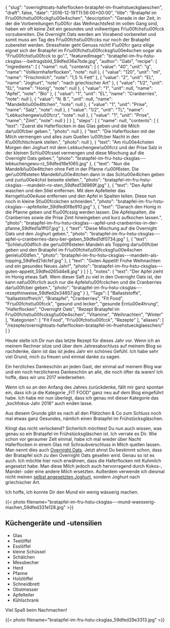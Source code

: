 {
    "slug": "overnightoats-haferflocken-bratapfel-im-fruehstueckglaeschen",
    "draft": false,
    "date": "2016-12-19T11:56:00+00:00",
    "title": "Bratapfel im Fr\u00fchst\u00fcckgl\u00e4schen",
    "description": "Gerade in der Zeit, in der die Vorbereitungen f\u00fcr das Weihnachtsfest im vollen Gang sind, haben wir oft keine Zeit ein gesundes und vollwertiges Fr\u00fchst\u00fcck vorzubereiten. Die Overnight Oats werden am Vorabend vorbereitet und somit muss am Tag des Fr\u00fchst\u00fccks nur noch der Bratapfel zubereitet werden. Stressfreier geht Genuss nicht! F\u00fcr ganz eilige eignet sich der Bratapfel im Fr\u00fchst\u00fccksgl\u00e4schen sogar als \"Fr\u00fchst\u00fcck to go\".",
    "featuredImage": "bratapfel-im-fru-hstu-cksglas---beitragsbild_59dfed36a7bde.jpg",
    "author": "Gabi",
    "recipe": {
        "ingredients": [
            {
                "name": null,
                "contents": [
                    {
                        "value": "40",
                        "unit": "g",
                        "name": "Vollkornhaferflocken",
                        "note": null
                    },
                    {
                        "value": "120",
                        "unit": "ml",
                        "name": "Frischmilch",
                        "note": "1,5 % Fett"
                    },
                    {
                        "value": "2",
                        "unit": "EL",
                        "name": "Joghurt",
                        "note": "nach griechischer Art"
                    },
                    {
                        "value": "1\/2",
                        "unit": "EL",
                        "name": "Honig",
                        "note": null
                    },
                    {
                        "value": "1",
                        "unit": null,
                        "name": "Apfel",
                        "note": "Bio"
                    },
                    {
                        "value": "1",
                        "unit": "EL",
                        "name": "Cranberries",
                        "note": null
                    },
                    {
                        "value": "N. B.",
                        "unit": null,
                        "name": "Mandelbl\u00e4ttchen",
                        "note": null
                    },
                    {
                        "value": "1",
                        "unit": "Prise",
                        "name": "Salz",
                        "note": null
                    },
                    {
                        "value": "1\/2",
                        "unit": "TL",
                        "name": "Lebkuchengew\u00fcrz",
                        "note": null
                    },
                    {
                        "value": "1",
                        "unit": "Prise",
                        "name": "Zimt",
                        "note": null
                    }
                ]
            }
        ],
        "steps": [
            {
                "name": null,
                "contents": [
                    {
                        "text": "Zuerst die Haferflocken in das Glas geben und die Milch dar\u00fcber geben.",
                        "photo": null
                    },
                    {
                        "text": "Die Haferflocken mit der Milch vermengen und alles zum Quellen \u00fcber Nacht in den K\u00fchlschrank stellen.",
                        "photo": null
                    },
                    {
                        "text": "Am n\u00e4chsten Morgen den Joghurt mit dem Lebkuchengew\u00fcrz und der Prise Salz in der kleinen Sch\u00fcssel vermengen und diese Mischung auf die Overnight Oats geben.",
                        "photo": "bratapfel-im-fru-hstu-cksglas---lebkuchengewu-rz_59dfed16e1065.jpg"
                    },
                    {
                        "text": "Nun die Mandelbl\u00e4ttchen ohne Fett in der Pfanne r\u00f6sten. Die ger\u00f6steten Mandelbl\u00e4ttchen dann in das Sch\u00e4lchen geben und zun\u00e4chst beiseite stellen.",
                        "photo": "bratapfel-im-fru-hstu-cksglas---mandeln-ro-sten_59dfed136969f.jpg"
                    },
                    {
                        "text": "Den Apfel waschen und den Stiel entfernen. Mit dem Apfelteiler das Kerngeh\u00e4use entfernen und den Apfel in Spalten teilen. Diese nun noch in kleine St\u00fcckchen schneiden.",
                        "photo": "bratapfel-im-fru-hstu-cksglas---apfelteiler_59dfed0f8e910.jpg"
                    },
                    {
                        "text": "Danach den Honig in die Pfanne geben und fl\u00fcssig werden lassen. Die Apfelspalten, die Cranberries sowie die Prise Zimt hineingeben und kurz aufkochen lassen.",
                        "photo": "bratapfel-im-fru-hstu-cksglas---apfel-und-cranberries-in-der-pfanne_59dfed1a1ff07.jpg"
                    },
                    {
                        "text": "Diese Mischung auf die Overnight Oats und den Joghurt geben.",
                        "photo": "bratapfel-im-fru-hstu-cksglas---apfel-u-cranberries-daru-ber-geben_59dfed1df0734.jpg"
                    },
                    {
                        "text": "Schlie\u00dflich die ger\u00f6steten Mandeln als Topping dar\u00fcber geben und den Bratapfel im Fr\u00fchst\u00fccksgl\u00e4schen genie\u00dfen.",
                        "photo": "bratapfel-im-fru-hstu-cksglas---mandeln-als-topping_59dfed21dcfef.jpg"
                    },
                    {
                        "text": "Guten Appetit! Frohe Weihnachten und ein gesundes Neues Jahr!",
                        "photo": "bratapfel-im-fru-hstu-cksglas---guten-appetit_59dfed265d4e8.jpg"
                    }
                ]
            }
        ],
        "notes": {
            "text": "Der Apfel zieht im Honig etwas Saft. Wem dieser Saft zu viel in den Overnight Oats ist, der kann nat\u00fcrlich auch nur die Apfelst\u00fcckchen und die Cranberries dar\u00fcber geben.",
            "photo": "bratapfel-im-fru-hstu-cksglas---rezepthinweise_59dfed2e34657.jpg"
        }
    },
    "Tags": [
        "Ballaststoffe",
        "ballaststoffreich",
        "Bratapfel",
        "Cranberries",
        "Fit Food",
        "Fr\u00fchst\u00fcck",
        "gesund und lecker",
        "gesunde Ern\u00e4hrung",
        "Haferflocken",
        "Overnight Oats",
        "Rezept Bratapfel im Fr\u00fchst\u00fccksgl\u00e4schen",
        "Vitamine",
        "Weihnachten",
        "Winter"
    ],
    "Kategorien": [
        "Fit Food",
        "Fr\u00fchst\u00fcck",
        "Rezepte"
    ],
    "aliases": [
        "\/rezepte\/overnightoats-haferflocken-bratapfel-im-fruehstueckglaeschen\/"
    ]
}

Heute stelle ich Dir nun das letzte Rezept für dieses Jahr vor. Wenn ich an meinem Rechner sitze und über dem Jahresabschluss auf meinem Blog so nachdenke, dann ist das ist jedes Jahr ein schönes Gefühl. Ich habe sehr viel Grund, mich zu freuen und einmal danke zu sagen.

Ein herzliches Dankeschön an jeden Gast, der einmal auf meinem Blog war und ein noch herzlicheres Dankeschön an alle, die noch öfter da waren! Ich hoffe, dass wir uns 2017 wiedersehen.

Wenn ich so an den Anfang des Jahres zurückdenke, fällt mir ganz spontan ein, dass ich ja die Kategorie &#8222;FIT FOOD&#8220; ganz neu auf dem Blog eingeführt habe. Ich habe mir nun überlegt, dass ich genau mit dieser Kategorie das &#8222;kochfokus-Jahr 2016&#8220; auch enden lasse.

Aus diesem Grunde gibt es nach all den Plätzchen & Co zum Schluss noch mal etwas ganz Gesundes, nämlich einen Bratapfel im Frühstücksgläschen.

Klingt das nicht verlockend? Sicherlich möchtest Du nun auch wissen, was genau so ein Bratapfel im Frühstücksgläschen ist. Ich verrate es Dir. Wie schon vor geraumer Zeit einmal, habe ich mal wieder über Nacht Haferflocken in einem Glas mit Schraubverschluss in Milch quellen lassen. Man nennt dies auch [Overnight Oats][1]. Jetzt ahnst Du bestimmt schon, dass der Bratapfel sich zu den Overnight Oats gesellen wird. Genau so ist es auch. Ich möchte hier noch erwähnen, dass die Haferflocken mit Kuhmilch angesetzt habe. Man diese Milch jedoch auch hervorragend durch Kokos-, Mandel- oder eine andere Milch ersetzten. Außerdem verwende ich diesmal nicht meinen [selbst angesetzten Joghurt][2], sondern Joghurt nach griechischer Art.

Ich hoffe, ich konnte Dir den Mund ein wenig wässerig machen.

{{< photo filename="bratapfel-im-fru-hstu-cksglas---mund-waesserig-machen_59dfed331e128.jpg" >}}

## Küchengeräte und -utensilien

 * Glas
 * Teelöffel
 * Esslöffel
 * kleine Schüssel
 * Schälchen
 * Messbecher
 * Herd
 * Pfanne
 * Holzlöffel
 * Schneidbrett
 * Obstmesser
 * Apfelteiler
 * Kühlschrank

Viel Spaß beim Nachmachen!

{{< photo filename="bratapfel-im-fru-hstu-cksglas_59dfed29e3313.jpg" >}}

 [1]: https://kochfokus.de/rezepte/overnight-oat-fruechstueck/
 [2]: https://kochfokus.de/wissenswert/joghurt-teil-1-joghurt-selber-machen/